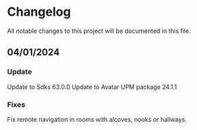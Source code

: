 # Changelog
All notable changes to this project will be documented in this file.

## 04/01/2024
### Update
Update to Sdks 63.0.0
Update to Avatar UPM package 24.1.1

### Fixes
Fix remote navigation in rooms with alcoves, nooks or hallways.
